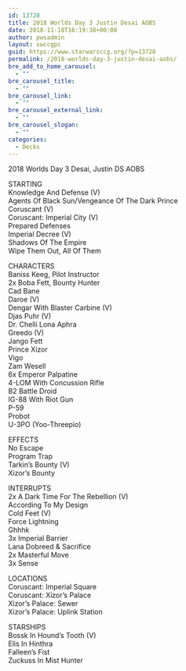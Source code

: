 ```yaml
---
id: 13728
title: 2018 Worlds Day 3 Justin Desai AOBS
date: 2018-11-18T16:19:38+00:00
author: pwsadmin
layout: swccgpc
guid: https://www.starwarsccg.org/?p=13728
permalink: /2018-worlds-day-3-justin-desai-aobs/
bre_add_to_home_carousel:
  - ""
bre_carousel_title:
  - ""
bre_carousel_link:
  - ""
bre_carousel_external_link:
  - ""
bre_carousel_slogan:
  - ""
categories:
  - Decks
---
```

2018 Worlds Day 3 Desai, Justin DS AOBS

STARTING  
Knowledge And Defense (V)  
Agents Of Black Sun/Vengeance Of The Dark Prince  
Coruscant (V)  
Coruscant: Imperial City (V)  
Prepared Defenses  
Imperial Decree (V)  
Shadows Of The Empire  
Wipe Them Out, All Of Them

CHARACTERS  
Baniss Keeg, Pilot Instructor  
2x Boba Fett, Bounty Hunter  
Cad Bane  
Daroe (V)  
Dengar With Blaster Carbine (V)  
Djas Puhr (V)  
Dr. Chelli Lona Aphra  
Greedo (V)  
Jango Fett  
Prince Xizor  
Vigo  
Zam Wesell  
6x Emperor Palpatine  
4-LOM With Concussion Rifle  
B2 Battle Droid  
IG-88 With Riot Gun  
P-59  
Probot  
U-3PO (Yoo-Threepio)

EFFECTS  
No Escape  
Program Trap  
Tarkin&#8217;s Bounty (V)  
Xizor&#8217;s Bounty

INTERRUPTS  
2x A Dark Time For The Rebellion (V)  
According To My Design  
Cold Feet (V)  
Force Lightning  
Ghhhk  
3x Imperial Barrier  
Lana Dobreed & Sacrifice  
2x Masterful Move  
3x Sense

LOCATIONS  
Coruscant: Imperial Square  
Coruscant: Xizor&#8217;s Palace  
Xizor&#8217;s Palace: Sewer  
Xizor&#8217;s Palace: Uplink Station

STARSHIPS  
Bossk In Hound&#8217;s Tooth (V)  
Elis In Hinthra  
Falleen&#8217;s Fist  
Zuckuss In Mist Hunter